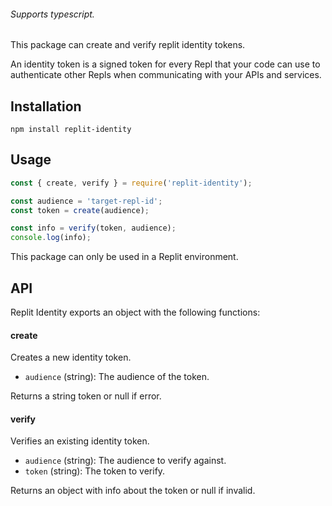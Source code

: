 ###### Supports typescript.
This package can create and verify replit identity tokens.

An identity token is a signed token for every Repl that your code can use to authenticate other Repls when communicating with your APIs and services.
## Installation
```
npm install replit-identity
```
## Usage
```js
const { create, verify } = require('replit-identity');

const audience = 'target-repl-id';
const token = create(audience);

const info = verify(token, audience);
console.log(info);
```
This package can only be used in a Replit environment.
## API
Replit Identity exports an object with the following functions:
#### create
Creates a new identity token.

* `audience` (string): The audience of the token.

Returns a string token or null if error.
  
#### verify
Verifies an existing identity token.

* `audience` (string): The audience to verify against.
* `token` (string): The token to verify.

Returns an object with info about the token or null if invalid.
